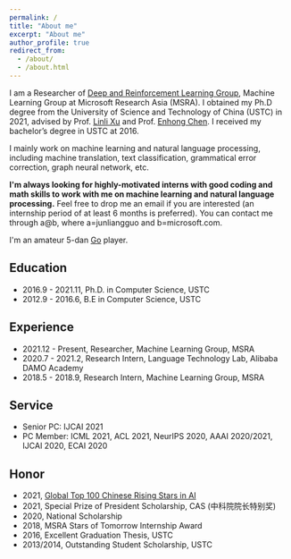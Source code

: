 ```yaml
---
permalink: /
title: "About me"
excerpt: "About me"
author_profile: true
redirect_from: 
  - /about/
  - /about.html
---
```


I am a Researcher of [Deep and Reinforcement Learning Group](https://www.microsoft.com/en-us/research/group/deep-and-reinforcement-learning-group/), Machine Learning Group at Microsoft Research Asia (MSRA). I obtained my Ph.D degree from the University of Science and Technology of China (USTC) in 2021, advised by Prof. [Linli Xu](http://staff.ustc.edu.cn/~linlixu/) and Prof. [Enhong Chen](http://staff.ustc.edu.cn/~cheneh/). I received my bachelor’s degree in USTC at 2016.

I mainly work on machine learning and natural language processing, including machine translation, text classification, grammatical error correction, graph neural network, etc. 

**I'm always looking for highly-motivated interns with good coding and math skills to work with me on machine learning and natural language processing.** Feel free to drop me an email if you are interested (an internship period of at least 6 months is preferred). You can contact me through a@b, where a=junliangguo and b=microsoft.com.

I'm an amateur 5-dan [Go](https://en.wikipedia.org/wiki/Go_(game)) player.

Education
------
+ 2016.9 - 2021.11, Ph.D. in Computer Science, USTC 
+ 2012.9 - 2016.6, B.E in Computer Science, USTC

Experience
------
+ 2021.12 - Present, Researcher, Machine Learning Group, MSRA
+ 2020.7 - 2021.2, Research Intern, Language Technology Lab, Alibaba DAMO Academy
+ 2018.5 - 2018.9, Research Intern, Machine Learning Group, MSRA

Service
------
+ Senior PC: IJCAI 2021
+ PC Member: ICML 2021, ACL 2021, NeurIPS 2020, AAAI 2020/2021, IJCAI 2020, ECAI 2020

Honor
------
+ 2021, [Global Top 100 Chinese Rising Stars in AI](https://mp.weixin.qq.com/s?__biz=MzA4NzQ5MTA2NA==&mid=2653639431&idx=1&sn=25b6368c1954419b9090840347d9a27d&chksm=8be75b90bc90d286a5af3ef8e610e822d705dc3cf4382b45e3f14489f3e7ec4fd8c95ed0eceb&mpshare=1&scene=1&srcid=0511Xm4oHijiwDv4KcEghbUb&sharer_sharetime=1620736827133&sharer_shareid=e7616cf89ef404bec7438fbb68255a36&exportkey=AWkwb%2Bl1uPnVzL%2BWNpEDdQs%3D&pass_ticket=J5s4nMQkkBSwxlh5020501MatRGxky%2FfIk2qGEFIZdbRUco4XDC7G6xA1uyrMTBO&wx_header=0#rd)
+ 2021, Special Prize of President Scholarship, CAS (中科院院长特别奖)
+ 2020, National Scholarship
+ 2018, MSRA Stars of Tomorrow Internship Award
+ 2016, Excellent Graduation Thesis, USTC
+ 2013/2014, Outstanding Student Scholarship, USTC


<script type="text/javascript" id="clustrmaps" src="//cdn.clustrmaps.com/map_v2.js?cl=ffffff&w=300&t=m&d=XXivmJ7W3pK8fcpDvYYMJ2ZU66fcrCJzM7k7DxGEce8"></script>
